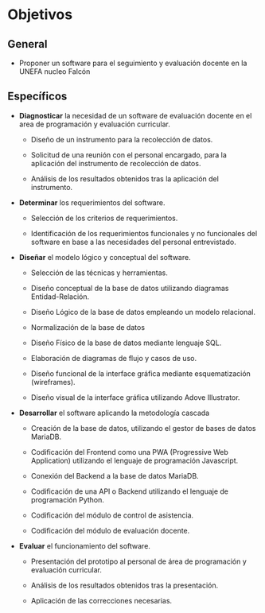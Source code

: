 # Objetivos

## General
  + Proponer un software para el seguimiento y evaluación docente en la UNEFA nucleo Falcón

## Específicos

  + **Diagnosticar** la necesidad de un software de evaluación docente en el area de programación y evaluación curricular.

    - Diseño de un instrumento para la recolección de datos.

    - Solicitud de una reunión con el personal encargado, para la aplicación del instrumento de recolección de datos.

    - Análisis de los resultados obtenidos tras la aplicación del instrumento.

  + **Determinar** los requerimientos del software.

    - Selección de los criterios de requerimientos.

    - Identificación de los requerimientos funcionales y no funcionales del software en base a las necesidades del personal entrevistado.

  + **Diseñar** el modelo lógico y conceptual del software.

    - Selección de las técnicas y herramientas.

    - Diseño conceptual de la base de datos utilizando diagramas Entidad-Relación.

    - Diseño Lógico de la base de datos empleando un modelo relacional.

    - Normalización de la base de datos

    - Diseño Físico de la base de datos mediante lenguaje SQL.

    - Elaboración de diagramas de flujo y casos de uso.

    - Diseño funcional de la interface gráfica mediante esquematización (wireframes).

    - Diseño visual de la interface gráfica utilizando Adove Illustrator.

  + **Desarrollar** el software aplicando la metodología cascada

    - Creación de la base de datos, utilizando el gestor de bases de datos MariaDB.

    - Codificación del Frontend como una PWA (Progressive Web Application) utilizando el lenguaje de programación Javascript.

    - Conexión del Backend a la base de datos MariaDB.

    - Codificación de una API o Backend utilizando el lenguaje de programación Python.

    - Codificación del módulo de control de asistencia.

    - Codificación del módulo de evaluación docente.

  + **Evaluar** el funcionamiento del software.

    - Presentación del prototipo al personal de área de programación y evaluación curricular.

    - Análisis de los resultados obtenidos tras la presentación.

    - Aplicación de las correcciones necesarias.
